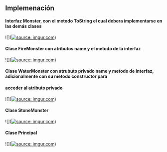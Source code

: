 ## Implemenación 
#### Interfaz Monster, con el metodo ToString el cual debera implementarse en las demás clases 
![](<a href="https://imgur.com/rWqPZQL"><img src="https://i.imgur.com/rWqPZQL.png?1" title="source: imgur.com" /></a>)
#### Clase FireMonster con atributos name y el metodo de la interfaz
![](<a href="https://imgur.com/nyTRoP6"><img src="https://i.imgur.com/nyTRoP6.png?1" title="source: imgur.com" /></a>)
#### Clase WaterMonster con atrubuto privado name y metodo de interfaz, adicionalmente con su metodo constructor para 
#### acceder al atributo privado
![](<a href="https://imgur.com/gC09aBg"><img src="https://i.imgur.com/gC09aBg.png?1" title="source: imgur.com" /></a>)
#### Clase StoneMonster 
![](<a href="https://imgur.com/7WtxWjy"><img src="https://i.imgur.com/7WtxWjy.png?1" title="source: imgur.com" /></a>)
#### Clase Principal 
![](<a href="https://imgur.com/UOonR9K"><img src="https://i.imgur.com/UOonR9K.png?1" title="source: imgur.com" /></a>)
